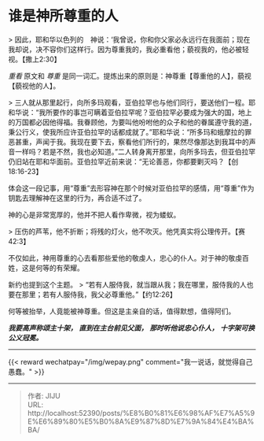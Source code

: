 # 谁是神所尊重的人

&gt; 因此，耶和华以色列的　神说：‘我曾说，你和你父家必永远行在我面前；现在我却说，决不容你们这样行。因为尊重我的，我必重看他；藐视我的，他必被轻视。【撒上2:30】

_重看_ 原文和 _尊重_ 是同一词汇。提炼出来的原则是：神尊重【尊重他的人】，藐视【藐视他的人】。

&gt; 三人就从那里起行，向所多玛观看，亚伯拉罕也与他们同行，要送他们一程。耶和华说：“我所要作的事岂可瞒着亚伯拉罕呢？亚伯拉罕必要成为强大的国，地上的万国都必因他得福。我眷顾他，为要叫他吩咐他的众子和他的眷属遵守我的道，秉公行义，使我所应许亚伯拉罕的话都成就了。”耶和华说：“所多玛和蛾摩拉的罪恶甚重，声闻于我。我现在要下去，察看他们所行的，果然尽像那达到我耳中的声音一样吗？若是不然，我也必知道。”二人转身离开那里，向所多玛去，但亚伯拉罕仍旧站在耶和华面前。亚伯拉罕近前来说：“无论善恶，你都要剿灭吗？【创18:16-23】

体会这一段记事，用“尊重”去形容神在那个时候对亚伯拉罕的感情，用“尊重”作为钥匙去理解神在这里的行为，再合适不过了。

神的心是非常宽厚的，他并不把人看作卑微，视为蝼蚁。

&gt; 压伤的芦苇，他不折断；将残的灯火，他不吹灭。他凭真实将公理传开。【赛42:3】

不仅如此，神用尊重的心去看那些爱他的敬虔人，忠心的仆人。对于神的敬虔百姓，这是何等的有荣耀。

新约也提到这个主题。
&gt; “若有人服侍我，就当跟从我；我在哪里，服侍我的人也要在那里；若有人服侍我，我父必尊重他。”【约12:26】

何等被抬举，人竟能被神尊重。但这是主亲自的话，值得默想，值得阿们。

_**我要高声称颂主十架，**_
_**直到在主台前见父面，**_
_**那时听他说忠心仆人，**_
_**十字架可换公义冠冕。**_


----
{{&lt; reward wechatpay=&#34;/img/wepay.png&#34; comment=&#34;我一说话，就觉得自己愚蠢。&#34; &gt;}}


---

> 作者: JIJU  
> URL: http://localhost:52390/posts/%E8%B0%81%E6%98%AF%E7%A5%9E%E6%89%80%E5%B0%8A%E9%87%8D%E7%9A%84%E4%BA%BA/  

